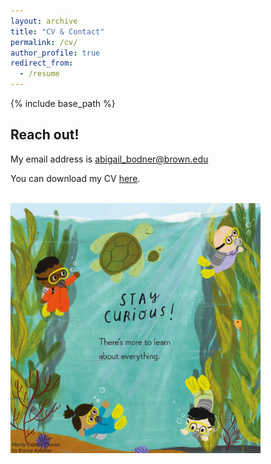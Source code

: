 ```yaml
---
layout: archive
title: "CV & Contact"
permalink: /cv/
author_profile: true
redirect_from:
  - /resume
---
```


{% include base_path %}

Reach out!
--


My email address is abigail_bodner@brown.edu  




You can download my CV [here](/files/AbigailBodner_CV_Updated.pdf).




<br/><img src='/images/curious.jpg' width="400" height="400">
